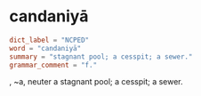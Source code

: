 # candaniyā

``` toml
dict_label = "NCPED"
word = "candaniyā"
summary = "stagnant pool; a cesspit; a sewer."
grammar_comment = "f."
```

, \~a, neuter a stagnant pool; a cesspit; a sewer.

